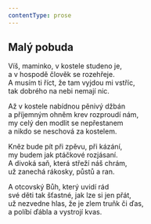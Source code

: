 ```yaml
---
contentType: prose
---
```


## Malý pobuda

Víš, maminko, v kostele studeno je,  
a v hospodě člověk se rozehřeje.  
A musím ti říct, že tam vyjdou mi vstříc,  
tak dobrého na nebi nemají nic.

Až v kostele nabídnou pěnivý džbán  
a příjemným ohněm krev rozproudí nám,  
my celý den modlit se nepřestanem  
a nikdo se neschová za kostelem.

Kněz bude pít při zpěvu, při kázání,  
my budem jak ptáčkové rozjásaní.  
A divoká saň, která střeží náš chrám,  
už zanechá rákosky, půstů a ran.

A otcovský Bůh, který uvidí rád  
své děti tak šťastné, jak lze si jen přát,  
už nezvedne hlas, že je zlem truňk či ďas,  
a políbí ďábla a vystrojí kvas.
